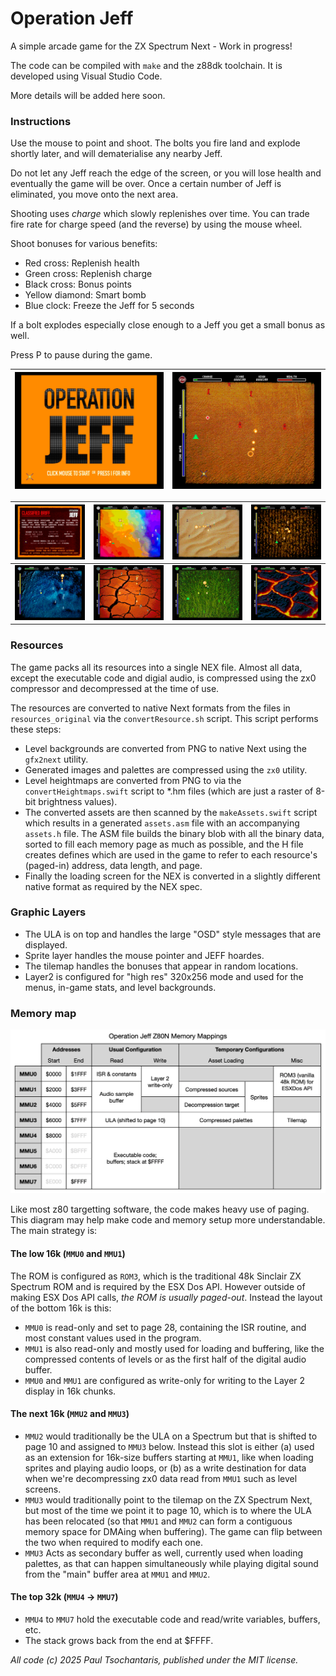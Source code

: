 # Operation Jeff

A simple arcade game for the ZX Spectrum Next - Work in progress!

The code can be compiled with `make` and the z88dk toolchain. It is developed using Visual Studio Code.

More details will be added here soon.

### Instructions

Use the mouse to point and shoot. The bolts you fire land and explode shortly later, and will dematerialise any nearby Jeff.

Do not let any Jeff reach the edge of the screen, or you will lose health and eventually the game will be over. Once a certain number of Jeff is eliminated, you move onto the next area.

Shooting uses _charge_ which slowly replenishes over time. You can trade fire rate for charge speed (and the reverse) by using the mouse wheel.

Shoot bonuses for various benefits:
- Red cross: Replenish health
- Green cross: Replenish charge
- Black cross: Bonus points
- Yellow diamond: Smart bomb
- Blue clock: Freeze the Jeff for 5 seconds

If a bolt explodes especially close enough to a Jeff you get a small bonus as well.

Press P to pause during the game.

|![Screenshot 1](screenshots/OperationJeffScreenshot1.jpg)|![Screenshot 2](screenshots/OperationJeffScreenshot2.jpg)|
|--|--|

|![Screenshot 3](screenshots/OperationJeffScreenshot3.jpg)|![Screenshot 4](screenshots/OperationJeffScreenshot4.jpg)|![Screenshot 5](screenshots/OperationJeffScreenshot5.jpg)|![Screenshot 6](screenshots/OperationJeffScreenshot6.jpg)|
|--|--|--|--|
|![Screenshot 7](screenshots/OperationJeffScreenshot7.jpg)|![Screenshot 8](screenshots/OperationJeffScreenshot8.jpg)|![Screenshot 9](screenshots/OperationJeffScreenshot9.jpg)|![Screenshot 10](screenshots/OperationJeffScreenshot10.jpg)|

### Resources

The game packs all its resources into a single NEX file. Almost all data, except the executable code and digial audio, is compressed using the zx0 compressor and decompressed at the time of use.

The resources are converted to native Next formats from the files in `resources_original` via the `convertResource.sh` script. This script performs these steps:

- Level backgrounds are converted from PNG to native Next using the `gfx2next` utility.
- Generated images and palettes are compressed using the `zx0` utility.
- Level heightmaps are converted from PNG to via the `convertHeightmaps.swift` script to *.hm files (which are just a raster of 8-bit brightness values).
- The converted assets are then scanned by the `makeAssets.swift` script which results in a generated `assets.asm` file with an accompanying `assets.h` file. The ASM file builds the binary blob with all the binary data, sorted to fill each memory page as much as possible, and the H file creates defines which are used in the game to refer to each resource's (paged-in) address, data length, and page.
- Finally the loading screen for the NEX is converted in a slightly different native format as required by the NEX spec.

### Graphic Layers

- The ULA is on top and handles the large "OSD" style messages that are displayed.
- Sprite layer handles the mouse pointer and JEFF hoardes.
- The tilemap handles the bonuses that appear in random locations.
- Layer2 is configured for "high res" 320x256 mode and used for the menus, in-game stats, and level backgrounds.

### Memory map

![Memory map diagram](screenshots/memory_map.png)

Like most z80 targetting software, the code makes heavy use of paging. This diagram may help make code and memory setup more understandable. The main strategy is:

#### The low 16k (`MMU0` and `MMU1`)

The ROM is configured as `ROM3`, which is the traditional 48k Sinclair ZX Spectrum ROM and is required by the ESX Dos API. However outside of making ESX Dos API calls, _the ROM is usually paged-out_. Instead the layout of the bottom 16k is this:

- `MMU0` is read-only and set to page 28, containing the ISR routine, and most constant values used in the program.
- `MMU1` is also read-only and mostly used for loading and buffering, like the compressed contents of levels or as the first half of the digital audio buffer.
- `MMU0` and `MMU1` are configured as write-only for writing to the Layer 2 display in 16k chunks.

#### The next 16k (`MMU2` and `MMU3`)

- `MMU2` would traditionally be the ULA on a Spectrum but that is shifted to page 10 and assigned to `MMU3` below. Instead this slot is either (a) used as an extension for 16k-size buffers starting at `MMU1`, like when loading sprites and playing audio loops, or (b) as a write destination for data when we're decompressing zx0 data read from `MMU1` such as level screens.
- `MMU3` would traditionally point to the tilemap on the ZX Spectrum Next, but most of the time we point it to page 10, which is to where the ULA has been relocated (so that `MMU1` and `MMU2` can form a contiguous memory space for DMAing when buffering). The game can flip between the two when required to modify each one.
- `MMU3` Acts as secondary buffer as well, currently used when loading palettes, as that can happen simultaneously while playing digital sound from the "main" buffer area at `MMU1` and `MMU2`.

#### The top 32k (`MMU4` -> `MMU7`)

- `MMU4` to `MMU7` hold the executable code and read/write variables, buffers, etc.
- The stack grows back from the end at $FFFF.

*All code (c) 2025 Paul Tsochantaris, published under the MIT license.*
